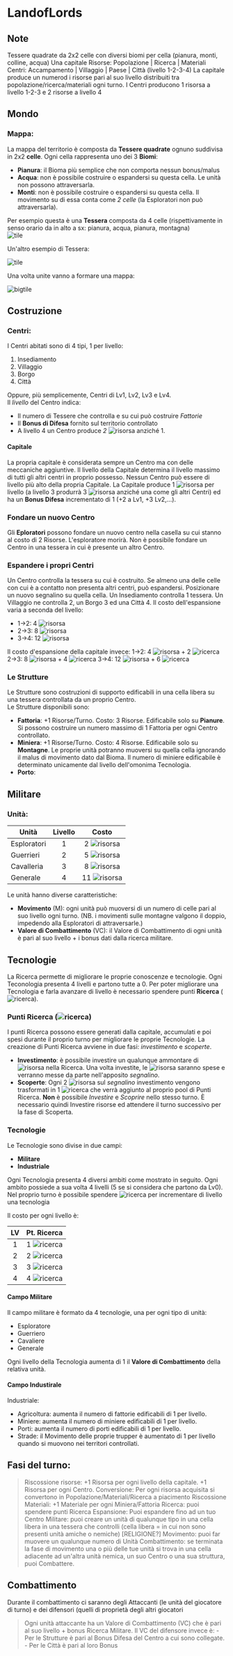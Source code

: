 # LandofLords
## Note
Tessere quadrate da 2x2 celle con diversi biomi per cella (pianura, monti, colline, acqua)
Una capitale
Risorse: Popolazione | Ricerca | Materiali
Centri: Accampamento | Villaggio | Paese | Città (livello 1-2-3-4)
La capitale produce un numerod i risorse pari al suo livello distribuiti tra popolazione/ricerca/materiali ogni turno.
I Centri producono 1 risorsa a livello 1-2-3 e 2 risorse a livello 4

## Mondo
### Mappa:
La mappa del territorio è composta da **Tessere quadrate** ognuno suddivisa in 2x2 **celle**. Ogni cella rappresenta uno dei 3 **Biomi**:
- **Pianura**: il Bioma più semplice che non comporta nessun bonus/malus
- **Acqua**: non è possibile costruire o espandersi su questa cella. Le unità non possono attraversarla.
- **Monti**: non è possibile costruire o espandersi su questa cella. Il movimento su di essa conta come *2 celle* (la Esploratori non può attraversarla).

Per esempio questa è una **Tessera** composta da 4 celle (rispettivamente in senso orario da in alto a sx: pianura, acqua, pianura, montagna)  
![tile](imgs/tile1.png)

Un'altro esempio di Tessera:  

![tile](imgs/tile2.png)

Una volta unite vanno a formare una mappa:  

![bigtile](imgs/b_tile1.png)

## Costruzione
### Centri:
I Centri abitati sono di 4 tipi, 1 per livello:
1. Insediamento
2. Villaggio
3. Borgo
4. Città

Oppure, più semplicemente, Centri di Lv1, Lv2, Lv3 e Lv4.  
Il *livello* del Centro indica:
- Il numero di Tessere che controlla e su cui può costruire *Fattorie*
- Il **Bonus di Difesa** fornito sul territorio controllato
- A livello 4 un Centro produce *2* ![risorsa](imgs/risorsa.png) anziché 1.

#### Capitale
La propria capitale è considerata sempre un Centro ma con delle meccaniche aggiuntive.
Il livello della Capitale determina il livello massimo di tutti gli altri centri in proprio possesso. Nessun Centro può essere di livello più alto della propria Capitale.
La Capitale produce 1 ![risorsa](imgs/risorsa.png) per livello (a livello 3 produrrà 3 ![risorsa](imgs/risorsa.png) anziché una come gli altri Centri) ed ha un **Bonus Difesa** incrementato di 1 (+2 a Lv1, +3 Lv2,...).  

### Fondare un nuovo Centro
Gli **Eploratori** possono fondare un nuovo centro nella casella su cui stanno al costo di 2 Risorse. L'esploratore morirà.
Non è possibile fondare un Centro in una tessera in cui è presente un altro Centro.


### Espandere i propri Centri
Un Centro controlla la tessera su cui è costruito. Se almeno una delle celle con cui è a contatto non presenta altri centri, può espandersi. Posizionare un nuovo segnalino su quella cella. Un Insediamento controlla 1 tessera. Un Villaggio ne controlla 2, un Borgo 3 ed una Città 4.
Il costo dell'espansione varia a seconda del livello:
- 1->2: 4 ![risorsa](imgs/risorsa.png) 
- 2->3: 8 ![risorsa](imgs/risorsa.png) 
- 3->4: 12 ![risorsa](imgs/risorsa.png)

Il costo d'espansione della capitale invece:
1->2: 4 ![risorsa](imgs/risorsa.png) + 2 ![ricerca](imgs/ricerca.png)
2->3: 8 ![risorsa](imgs/risorsa.png) + 4 ![ricerca](imgs/ricerca.png)
3->4: 12 ![risorsa](imgs/risorsa.png) + 6 ![ricerca](imgs/ricerca.png)

### Le Strutture
Le Strutture sono costruzioni di supporto edificabili in una cella libera su una tessera controllata da un proprio Centro.  
Le Strutture disponibili sono:
- **Fattoria**: +1 Risorse/Turno. Costo: 3 Risorse. Edificabile solo su **Pianure**. Si possono costruire un numero massimo di 1 Fattoria per ogni Centro controllato.
- **Miniera**: +1 Risorse/Turno. Costo: 4 Risorse. Edificabile solo su **Montagne**. Le proprie unità potranno muoversi su quella cella ignorando il malus di movimento dato dal Bioma. Il numero di miniere edificabile è determinato unicamente dal livello dell'omonima Tecnologia.
- **Porto**:


## Militare

### Unità:

| Unità        | Livello           | Costo  |
| ------------- |:-------------:| :-----:|
| Esploratori      | 1 | 2 ![risorsa](imgs/risorsa.png) | 
| Guerrieri      | 2 |   5 ![risorsa](imgs/risorsa.png) |
| Cavalleria | 3 |    8 ![risorsa](imgs/risorsa.png) |
| Generale | 4 |    11 ![risorsa](imgs/risorsa.png) |

Le unità hanno diverse caratteristiche:
- **Movimento** (M): ogni unità può muoversi di un numero di celle pari al suo livello ogni turno. (NB. i movimenti sulle montagne valgono il doppio, impedendo alla Esploratori di attraversarle.)
- **Valore di Combattimento** (VC): il Valore di Combattimento di ogni unità è pari al suo livello + i bonus dati dalla ricerca militare.



## Tecnologie
La Ricerca permette di migliorare le proprie conoscenze e tecnologie. Ogni Teconologia presenta 4 livelli e partono tutte a 0. Per poter migliorare una Tecnologia e farla avanzare di livello è necessario spendere punti **Ricerca** (![ricerca](imgs/ricerca.png)).

### Punti Ricerca (![ricerca](imgs/ricerca.png))
I punti Ricerca possono essere generati dalla capitale, accumulati e poi spesi durante il proprio turno per migliorare le proprie Tecnologie. 
La creazione di Punti Ricerca avviene in due fasi: *investimento* e *scoperte*.
- **Investimento**: è possibile investire un qualunque ammontare di ![risorsa](imgs/risorsa.png) nella Ricerca. Una volta investite, le ![risorsa](imgs/risorsa.png) saranno spese e verranno messe da parte nell'apposito *segnalino*.
- **Scoperte**: Ogni 2 ![risorsa](imgs/risorsa.png) sul *segnalino* investimento vengono trasformati in 1 ![ricerca](imgs/ricerca.png) che verrà aggiunto al proprio pool di Punti Ricerca.
**Non** è possibile *Investire* e *Scoprire* nello stesso turno. È necessario quindi Investire risorse ed attendere il turno successivo per la fase di Scoperta.

### Tecnologie
Le Tecnologie sono divise in due campi:
- **Militare**
- **Industriale**

Ogni Tecnologia presenta 4 diversi ambiti come mostrato in seguito. Ogni ambito possiede a sua volta 4 livelli (5 se si considera che partono da Lv0). Nel proprio turno è possibile spendere ![ricerca](imgs/ricerca.png) per incrementare di livello una tecnologia

 Il costo per ogni livello è:

| LV | Pt. Ricerca |
| :--: | :--: |
| 1  | 1 ![ricerca](imgs/ricerca.png)|
| 2  | 2 ![ricerca](imgs/ricerca.png)|
| 3  | 3 ![ricerca](imgs/ricerca.png)|
| 4  | 4 ![ricerca](imgs/ricerca.png)|

#### Campo Militare
Il campo militare è formato da 4 tecnologie, una per ogni tipo di unità: 
- Esploratore
- Guerriero 
- Cavaliere 
- Generale

Ogni livello della Tecnologia aumenta di 1 il **Valore di Combattimento** della relativa unità.

#### Campo Industirale
Industriale: 
- Agricoltura: aumenta il numero di fattorie edificabili di 1 per livello.
- Miniere: aumenta il numero di miniere edificabili di 1 per livello.
- Porti: aumenta il numero di porti edificabili di 1 per livello.
- Strade: il Movimento delle proprie trupper è aumentato di 1 per livello quando si muovono nei territori controllati.

## Fasi del turno:
> Riscossione risorse: +1 Risorsa per ogni livello della capitale. +1 Risorsa per ogni Centro.
> Conversione: Per ogni risorsa acquisita si convertono in Popolazione/Materiali/Ricerca a piacimento
> Riscossione Materiali: +1 Materiale per ogni Miniera/Fattoria
> Ricerca: puoi spendere punti Ricerca
> Espansione: Puoi espandere fino ad un tuo Centro
> Militare: puoi creare un unità di qualunque tipo in una cella libera in una tessera che controlli (cella libera = in cui non sono presenti unità amiche o nemiche)
> \[RELIGIONE?\]
> Movimento: puoi far muovere un qualunque numero di Unità
> Combattimento: se terminata la fase di movimento una o più delle tue unità si trova in una cella adiacente ad un'altra unità nemica, un suo Centro o una sua struttura, puoi Combattere.

## Combattimento
Durante il combattimento ci saranno degli Attaccanti (le unità del giocatore di turno) e dei difensori (quelli di proprietà degli altri giocatori
> Ogni unità attaccante ha un Valore di Combattimento (VC) che è pari al suo livello + bonus Ricerca Militare. Il VC del difensore invece è:
	- Per le Strutture è pari al Bonus Difesa del Centro a cui sono collegate.
	- Per le Città è pari al loro Bonus